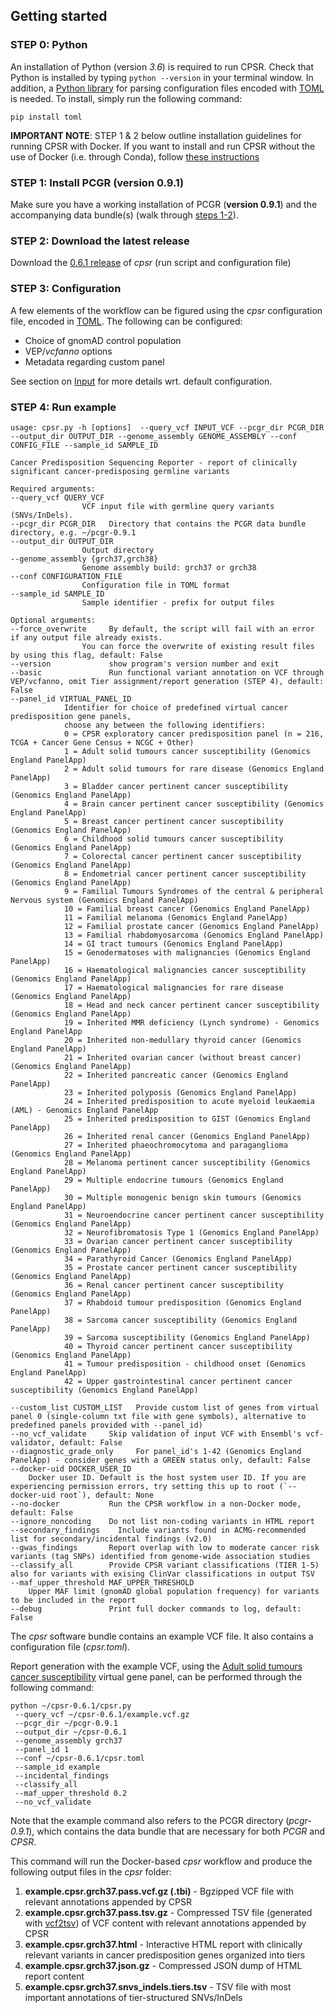 ## Getting started

### STEP 0: Python

An installation of Python (version _3.6_) is required to run CPSR. Check that Python is installed by typing `python --version` in your terminal window. In addition, a [Python library](https://github.com/uiri/toml) for parsing configuration files encoded with [TOML](https://github.com/toml-lang/toml) is needed. To install, simply run the following command:

   	pip install toml

**IMPORTANT NOTE**: STEP 1 & 2 below outline installation guidelines for running CPSR with Docker. If you want to install and run CPSR without the use of Docker (i.e. through Conda), follow [these instructions](https://github.com/sigven/cpsr/tree/master/conda_pkg/README.md)

### STEP 1: Install PCGR (version 0.9.1)

Make sure you have a working installation of PCGR (**version 0.9.1**) and the accompanying data bundle(s) (walk through [steps 1-2](https://github.com/sigven/pcgr#getting-started)).

### STEP 2: Download the latest release

Download the [0.6.1 release](https://github.com/sigven/cpsr/releases/tag/v0.6.1) of *cpsr* (run script and configuration file)

### STEP 3: Configuration

A few elements of the workflow can be figured using the *cpsr* configuration file, encoded in [TOML](https://github.com/toml-lang/toml). The following can be configured:

* Choice of gnomAD control population
* VEP/_vcfanno_ options
* Metadata regarding custom panel

See section on [Input](https://cpsr.readthedocs.io/en/latest/input.html) for more details wrt. default configuration.

### STEP 4: Run example

	usage: cpsr.py -h [options]  --query_vcf INPUT_VCF --pcgr_dir PCGR_DIR --output_dir OUTPUT_DIR --genome_assembly GENOME_ASSEMBLY --conf CONFIG_FILE --sample_id SAMPLE_ID

	Cancer Predisposition Sequencing Reporter - report of clinically significant cancer-predisposing germline variants

	Required arguments:
	--query_vcf QUERY_VCF
				    VCF input file with germline query variants (SNVs/InDels).
	--pcgr_dir PCGR_DIR   Directory that contains the PCGR data bundle directory, e.g. ~/pcgr-0.9.1
	--output_dir OUTPUT_DIR
				    Output directory
	--genome_assembly {grch37,grch38}
				    Genome assembly build: grch37 or grch38
	--conf CONFIGURATION_FILE
				    Configuration file in TOML format
	--sample_id SAMPLE_ID
				    Sample identifier - prefix for output files

	Optional arguments:
	--force_overwrite     By default, the script will fail with an error if any output file already exists.
					You can force the overwrite of existing result files by using this flag, default: False
	--version             show program's version number and exit
	--basic               Run functional variant annotation on VCF through VEP/vcfanno, omit Tier assignment/report generation (STEP 4), default: False
	--panel_id VIRTUAL_PANEL_ID
			    Identifier for choice of predefined virtual cancer predisposition gene panels,
				choose any between the following identifiers:
			    0 = CPSR exploratory cancer predisposition panel (n = 216, TCGA + Cancer Gene Census + NCGC + Other)
			    1 = Adult solid tumours cancer susceptibility (Genomics England PanelApp)
			    2 = Adult solid tumours for rare disease (Genomics England PanelApp)
			    3 = Bladder cancer pertinent cancer susceptibility (Genomics England PanelApp)
			    4 = Brain cancer pertinent cancer susceptibility (Genomics England PanelApp)
			    5 = Breast cancer pertinent cancer susceptibility (Genomics England PanelApp)
			    6 = Childhood solid tumours cancer susceptibility (Genomics England PanelApp)
			    7 = Colorectal cancer pertinent cancer susceptibility (Genomics England PanelApp)
			    8 = Endometrial cancer pertinent cancer susceptibility (Genomics England PanelApp)
			    9 = Familial Tumours Syndromes of the central & peripheral Nervous system (Genomics England PanelApp)
			    10 = Familial breast cancer (Genomics England PanelApp)
			    11 = Familial melanoma (Genomics England PanelApp)
			    12 = Familial prostate cancer (Genomics England PanelApp)
			    13 = Familial rhabdomyosarcoma (Genomics England PanelApp)
			    14 = GI tract tumours (Genomics England PanelApp)
			    15 = Genodermatoses with malignancies (Genomics England PanelApp)
			    16 = Haematological malignancies cancer susceptibility (Genomics England PanelApp)
			    17 = Haematological malignancies for rare disease (Genomics England PanelApp)
			    18 = Head and neck cancer pertinent cancer susceptibility (Genomics England PanelApp)
			    19 = Inherited MMR deficiency (Lynch syndrome) - Genomics England PanelApp
			    20 = Inherited non-medullary thyroid cancer (Genomics England PanelApp)
			    21 = Inherited ovarian cancer (without breast cancer) (Genomics England PanelApp)
			    22 = Inherited pancreatic cancer (Genomics England PanelApp)
			    23 = Inherited polyposis (Genomics England PanelApp)
			    24 = Inherited predisposition to acute myeloid leukaemia (AML) - Genomics England PanelApp
			    25 = Inherited predisposition to GIST (Genomics England PanelApp)
			    26 = Inherited renal cancer (Genomics England PanelApp)
			    27 = Inherited phaeochromocytoma and paraganglioma (Genomics England PanelApp)
			    28 = Melanoma pertinent cancer susceptibility (Genomics England PanelApp)
			    29 = Multiple endocrine tumours (Genomics England PanelApp)
			    30 = Multiple monogenic benign skin tumours (Genomics England PanelApp)
			    31 = Neuroendocrine cancer pertinent cancer susceptibility (Genomics England PanelApp)
			    32 = Neurofibromatosis Type 1 (Genomics England PanelApp)
			    33 = Ovarian cancer pertinent cancer susceptibility (Genomics England PanelApp)
			    34 = Parathyroid Cancer (Genomics England PanelApp)
			    35 = Prostate cancer pertinent cancer susceptibility (Genomics England PanelApp)
			    36 = Renal cancer pertinent cancer susceptibility (Genomics England PanelApp)
			    37 = Rhabdoid tumour predisposition (Genomics England PanelApp)
			    38 = Sarcoma cancer susceptibility (Genomics England PanelApp)
			    39 = Sarcoma susceptibility (Genomics England PanelApp)
			    40 = Thyroid cancer pertinent cancer susceptibility (Genomics England PanelApp)
			    41 = Tumour predisposition - childhood onset (Genomics England PanelApp)
			    42 = Upper gastrointestinal cancer pertinent cancer susceptibility (Genomics England PanelApp)

	--custom_list CUSTOM_LIST	Provide custom list of genes from virtual panel 0 (single-column txt file with gene symbols), alternative to predefined panels provided with --panel_id)
	--no_vcf_validate     Skip validation of input VCF with Ensembl's vcf-validator, default: False
	--diagnostic_grade_only		For panel_id's 1-42 (Genomics England PanelApp) - consider genes with a GREEN status only, default: False
	--docker-uid DOCKER_USER_ID
		Docker user ID. Default is the host system user ID. If you are experiencing permission errors, try setting this up to root (`--docker-uid root`), default: None
	--no-docker           Run the CPSR workflow in a non-Docker mode, default: False
	--ignore_noncoding    Do not list non-coding variants in HTML report
	--secondary_findings	Include variants found in ACMG-recommended list for secondary/incidental findings (v2.0)
	--gwas_findings       Report overlap with low to moderate cancer risk variants (tag SNPs) identified from genome-wide association studies
	--classify_all        Provide CPSR variant classifications (TIER 1-5) also for variants with exising ClinVar classifications in output TSV
	--maf_upper_threshold MAF_UPPER_THRESHOLD
		Upper MAF limit (gnomAD global population frequency) for variants to be included in the report
	--debug               Print full docker commands to log, default: False



The *cpsr* software bundle contains an example VCF file. It also contains a configuration file (*cpsr.toml*).

Report generation with the example VCF, using the [Adult solid tumours cancer susceptibility](https://panelapp.genomicsengland.co.uk/panels/245/) virtual gene panel, can be performed through the following command:

	python ~/cpsr-0.6.1/cpsr.py
	 --query_vcf ~/cpsr-0.6.1/example.vcf.gz
	 --pcgr_dir ~/pcgr-0.9.1
	 --output_dir ~/cpsr-0.6.1
	 --genome_assembly grch37
	 --panel_id 1
	 --conf ~/cpsr-0.6.1/cpsr.toml
	 --sample_id example
	 --incidental_findings
	 --classify_all
	 --maf_upper_threshold 0.2
	 --no_vcf_validate

Note that the example command also refers to the PCGR directory (*pcgr-0.9.1*), which contains the data bundle that are necessary for both *PCGR* and *CPSR*.

This command will run the Docker-based *cpsr* workflow and produce the following output files in the _cpsr_ folder:

  1. __example.cpsr.grch37.pass.vcf.gz (.tbi)__ - Bgzipped VCF file with relevant annotations appended by CPSR
  2. __example.cpsr.grch37.pass.tsv.gz__ - Compressed TSV file (generated with [vcf2tsv](https://github.com/sigven/vcf2tsv)) of VCF content with relevant annotations appended by CPSR
  3. __example.cpsr.grch37.html__ - Interactive HTML report with clinically relevant variants in cancer predisposition genes organized into tiers
  4. __example.cpsr.grch37.json.gz__ - Compressed JSON dump of HTML report content
  5. __example.cpsr.grch37.snvs_indels.tiers.tsv__ - TSV file with most important annotations of tier-structured SNVs/InDels
